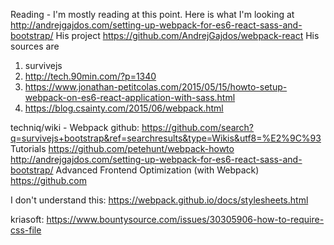 Reading - I'm mostly reading at this point. Here is what I'm looking at
http://andrejgajdos.com/setting-up-webpack-for-es6-react-sass-and-bootstrap/
His project
https://github.com/AndrejGajdos/webpack-react
His sources are
1) survivejs
2) http://tech.90min.com/?p=1340
3) https://www.jonathan-petitcolas.com/2015/05/15/howto-setup-webpack-on-es6-react-application-with-sass.html
4) https://blog.csainty.com/2015/06/webpack.html


techniq/wiki - Webpack
github: https://github.com/search?q=survivejs+bootstrap&ref=searchresults&type=Wikis&utf8=%E2%9C%93
Tutorials https://github.com/petehunt/webpack-howto http://andrejgajdos.com/setting-up-webpack-for-es6-react-sass-and-bootstrap/ Advanced Frontend Optimization (with Webpack) https://github.com

I don't understand this: https://webpack.github.io/docs/stylesheets.html


kriasoft: https://www.bountysource.com/issues/30305906-how-to-require-css-file

